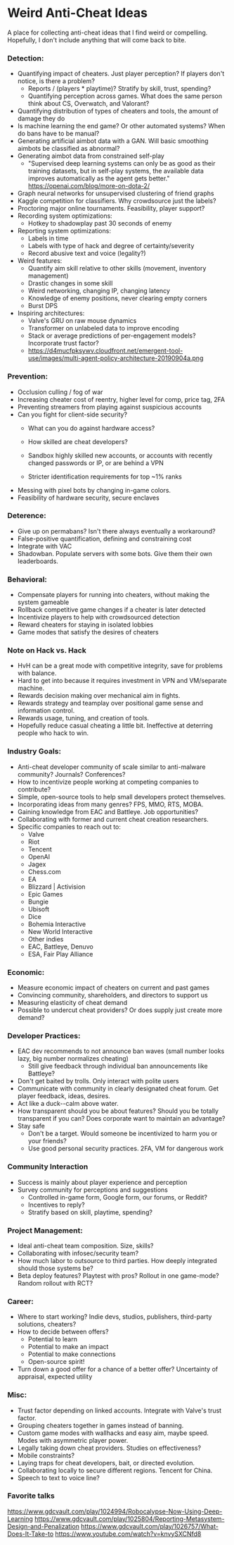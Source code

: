 # Weird Anti-Cheat Ideas
A place for collecting anti-cheat ideas that I find weird or compelling.  
Hopefully, I don't include anything that will come back to bite.

### Detection:  
- Quantifying impact of cheaters. Just player perception? If players don't notice, is there a problem?  
  - Reports / (players * playtime)? Stratify by skill, trust, spending?
  - Quantifying perception across games. What does the same person think about CS, Overwatch, and Valorant?
- Quantifying distribution of types of cheaters and tools, the amount of damage they do
- Is machine learning the end game? Or other automated systems? When do bans have to be manual?
- Generating artificial aimbot data with a GAN. Will basic smoothing aimbots be classified as abnormal?
- Generating aimbot data from constrained self-play
  -  "Supervised deep learning systems can only be as good as their training datasets, but in self-play systems, the available data improves automatically as the agent gets better." https://openai.com/blog/more-on-dota-2/
- Graph neural networks for unsupervised clustering of friend graphs
- Kaggle competition for classifiers. Why crowdsource just the labels?
- Proctoring major online tournaments. Feasibility, player support?
- Recording system optimizations:
  - Hotkey to shadowplay past 30 seconds of enemy
- Reporting system optimizations:
  - Labels in time
  - Labels with type of hack and degree of certainty/severity
  - Record abusive text and voice (legality?)
- Weird features:  
  - Quantify aim skill relative to other skills (movement, inventory management)   
  - Drastic changes in some skill  
  - Weird networking, changing IP, changing latency
  - Knowledge of enemy positions, never clearing empty corners
  - Burst DPS
 - Inspiring architectures:
   - Valve's GRU on raw mouse dynamics
   - Transformer on unlabeled data to improve encoding
   - Stack or average predictions of per-engagement models? Incorporate trust factor?
   - https://d4mucfpksywv.cloudfront.net/emergent-tool-use/images/multi-agent-policy-architecture-20190904a.png
  
### Prevention:  
- Occlusion culling / fog of war
- Increasing cheater cost of reentry, higher level for comp, price tag, 2FA
- Preventing streamers from playing against suspicious accounts
- Can you fight for client-side security?
  - What can you do against hardware access?  
  - How skilled are cheat developers?  

  - Sandbox highly skilled new accounts, or accounts with recently changed passwords or IP, or are behind a VPN 
  - Stricter identification requirements for top ~1% ranks  
- Messing with pixel bots by changing in-game colors.
- Feasibility of hardware security, secure enclaves

### Deterence:  
- Give up on permabans? Isn't there always eventually a workaround?  
- False-positive quantification, defining and constraining cost  
- Integrate with VAC 
- Shadowban. Populate servers with some bots. Give them their own leaderboards.

### Behavioral:  
- Compensate players for running into cheaters, without making the system gameable  
- Rollback competitive game changes if a cheater is later detected  
- Incentivize players to help with crowdsourced detection  
- Reward cheaters for staying in isolated lobbies
- Game modes that satisfy the desires of cheaters

### Note on Hack vs. Hack
- HvH can be a great mode with competitive integrity, save for problems with balance.
- Hard to get into because it requires investment in VPN and VM/separate machine.
- Rewards decision making over mechanical aim in fights.
- Rewards strategy and teamplay over positional game sense and information control.
- Rewards usage, tuning, and creation of tools.
- Hopefully reduce casual cheating a little bit. Ineffective at deterring people who hack to win.

### Industry Goals:
- Anti-cheat developer community of scale similar to anti-malware community? Journals? Conferences?  
- How to incentivize people working at competing companies to contribute?
- Simple, open-source tools to help small developers protect themselves.  
- Incorporating ideas from many genres? FPS, MMO, RTS, MOBA.  
- Gaining knowledge from EAC and Battleye. Job opportunities?  
- Collaborating with former and current cheat creation researchers.
- Specific companies to reach out to:
  - Valve
  - Riot
  - Tencent
  - OpenAI
  - Jagex
  - Chess.com
  - EA
  - Blizzard | Activision
  - Epic Games
  - Bungie
  - Ubisoft
  - Dice
  - Bohemia Interactive
  - New World Interactive
  - Other indies
  - EAC, Battleye, Denuvo
  - ESA, Fair Play Alliance

### Economic:  
- Measure economic impact of cheaters on current and past games
- Convincing community, shareholders, and directors to support us
- Measuring elasticity of cheat demand
- Possible to undercut cheat providers? Or does supply just create more demand?

### Developer Practices:  
- EAC dev recommends to not announce ban waves (small number looks lazy, big number normalizes cheating)
  - Still give feedback through individual ban announcements like Battleye?
- Don't get baited by trolls. Only interact with polite users
- Communicate with community in clearly designated cheat forum. Get player feedback, ideas, desires.
- Act like a duck--calm above water.
- How transparent should you be about features? Should you be totally transparent if you can? Does corporate want to maintain an advantage?
- Stay safe
  - Don't be a target. Would someone be incentivized to harm you or your friends?  
  - Use good personal security practices. 2FA, VM for dangerous work

### Community Interaction
- Success is mainly about player experience and perception
- Survey community for perceptions and suggestions
  - Controlled in-game form, Google form, our forums, or Reddit?
  - Incentives to reply?
  - Stratify based on skill, playtime, spending?
  
### Project Management:  
- Ideal anti-cheat team composition. Size, skills?  
- Collaborating with infosec/security team?  
- How much labor to outsource to third parties. How deeply integrated should those systems be?  
- Beta deploy features? Playtest with pros? Rollout in one game-mode? Random rollout with RCT?

### Career:
- Where to start working? Indie devs, studios, publishers, third-party solutions, cheaters?
- How to decide between offers?
  - Potential to learn
  - Potential to make an impact
  - Potential to make connections
  - Open-source spirit!
- Turn down a good offer for a chance of a better offer? Uncertainty of appraisal, expected utility

### Misc:  
- Trust factor depending on linked accounts. Integrate with Valve's trust factor.  
- Grouping cheaters together in games instead of banning.  
- Custom game modes with wallhacks and easy aim, maybe speed. Modes with asymmetric player power.  
- Legally taking down cheat providers. Studies on effectiveness? 
- Mobile constraints?  
- Laying traps for cheat developers, bait, or directed evolution.  
- Collaborating locally to secure different regions. Tencent for China.
- Speech to text to voice line?

### Favorite talks
https://www.gdcvault.com/play/1024994/Robocalypse-Now-Using-Deep-Learning
https://www.gdcvault.com/play/1025804/Reporting-Metasystem-Design-and-Penalization
https://www.gdcvault.com/play/1026757/What-Does-It-Take-to
https://www.youtube.com/watch?v=knvySXCNfd8

